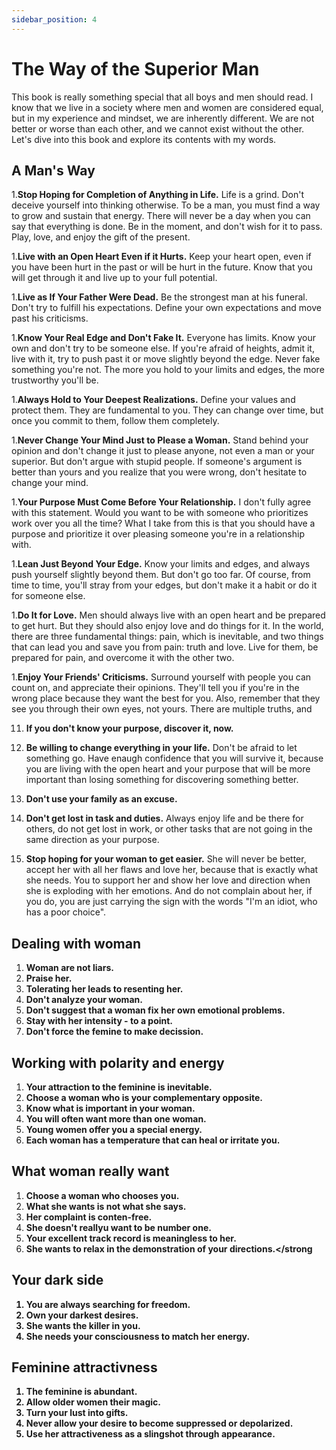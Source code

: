 ```yaml
---
sidebar_position: 4
---
```


# The Way of the Superior Man

This book is really something special that all boys and men should read. I know that we live in a society where men and women are considered equal, but in my experience and mindset, we are inherently different. We are not better or worse than each other, and we cannot exist without the other. Let's dive into this book and explore its contents with my words.

## A Man's Way
1.<strong>Stop Hoping for Completion of Anything in Life.</strong> Life is a grind. Don't deceive yourself into thinking otherwise. To be a man, you must find a way to grow and sustain that energy. There will never be a day when you can say that everything is done. Be in the moment, and don't wish for it to pass. Play, love, and enjoy the gift of the present.

1.<strong>Live with an Open Heart Even if it Hurts.</strong> Keep your heart open, even if you have been hurt in the past or will be hurt in the future. Know that you will get through it and live up to your full potential.

1.<strong>Live as If Your Father Were Dead.</strong> Be the strongest man at his funeral. Don't try to fulfill his expectations. Define your own expectations and move past his criticisms.

1.<strong>Know Your Real Edge and Don't Fake It.</strong> Everyone has limits. Know your own and don't try to be someone else. If you're afraid of heights, admit it, live with it, try to push past it or move slightly beyond the edge. Never fake something you're not. The more you hold to your limits and edges, the more trustworthy you'll be.

1.<strong>Always Hold to Your Deepest Realizations.</strong> Define your values and protect them. They are fundamental to you. They can change over time, but once you commit to them, follow them completely.

1.<strong>Never Change Your Mind Just to Please a Woman.</strong> Stand behind your opinion and don't change it just to please anyone, not even a man or your superior. But don't argue with stupid people. If someone's argument is better than yours and you realize that you were wrong, don't hesitate to change your mind.

1.<strong>Your Purpose Must Come Before Your Relationship.</strong> I don't fully agree with this statement. Would you want to be with someone who prioritizes work over you all the time? What I take from this is that you should have a purpose and prioritize it over pleasing someone you're in a relationship with.

1.<strong>Lean Just Beyond Your Edge.</strong> Know your limits and edges, and always push yourself slightly beyond them. But don't go too far. Of course, from time to time, you'll stray from your edges, but don't make it a habit or do it for someone else.

1.<strong>Do It for Love.</strong> Men should always live with an open heart and be prepared to get hurt. But they should also enjoy love and do things for it. In the world, there are three fundamental things: pain, which is inevitable, and two things that can lead you and save you from pain: truth and love. Live for them, be prepared for pain, and overcome it with the other two.

1.<strong>Enjoy Your Friends' Criticisms.</strong> Surround yourself with people you can count on, and appreciate their opinions. They'll tell you if you're in the wrong place because they want the best for you. Also, remember that they see you through their own eyes, not yours. There are multiple truths, and

11. <strong>If you don't know your purpose, discover it, now.</strong>
    
12. <strong>Be willing to change everything in your life.</strong> Don't be afraid to let something go. Have enaugh confidence that you will survive it, because you are living with the open heart and your purpose that will be more important than losing something for discovering something better.

13. <strong>Don't use your family as an excuse.</strong> 
    
14. <strong>Don't get lost in task and duties.</strong> Always enjoy life and be there for others, do not get lost in work, or other tasks that are not going in the same direction as your purpose.

15. <strong>Stop hoping for your woman to get easier.</strong> She will never be better, accept her with all her flaws and love her, because that is exactly what she needs. You to support her and show her love and direction when she is exploding with her emotions. And do not complain about her, if you do, you are just carrying the sign with the words "I'm an idiot, who has a poor choice". 

## Dealing with woman

1. <strong>Woman are not liars.</strong>
2. <strong>Praise her.</strong>
3. <strong>Tolerating her leads to resenting her.</strong>
4. <strong>Don't analyze your woman.</strong>
5. <strong>Don't suggest that a woman fix her own emotional problems.</strong>
6. <strong>Stay with her intensity - to a point.</strong>
7. <strong>Don't force the femine to make decission.</strong>

## Working with polarity and energy


1. <strong>Your attraction to the feminine is inevitable.</strong>
2. <strong>Choose a woman who is your complementary opposite.</strong>
3. <strong>Know what is important in your woman.</strong>
4. <strong>You will often want more than one woman.</strong>
5. <strong>Young women offer you a special energy.</strong>
6. <strong>Each woman has a temperature that can heal or irritate you.</strong>

## What woman really want

1. <strong>Choose a woman who chooses you.</strong>
2. <strong>What she wants is not what she says.</strong>
3. <strong>Her complaint is conten-free.</strong>
4. <strong>She doesn't reallyu want to be number one.</strong>
5. <strong>Your excellent track record is meaningless to her.</strong>
6. <strong>She wants to relax in the demonstration of your directions.</strong

## Your dark side

1. <strong>You are always searching for freedom.</strong>
2. <strong>Own your darkest desires.</strong>
3. <strong>She wants the killer in you. </strong>
4. <strong>She needs your consciousness to match her energy.</strong>

## Feminine attractivness

1. <strong>The feminine is abundant.</strong>
2. <strong>Allow older women their magic.</strong>
3. <strong>Turn your lust into gifts. </strong>
4. <strong>Never allow your desire to become suppressed or depolarized.</strong>
5. <strong>Use her attractiveness as a slingshot through appearance. </strong>